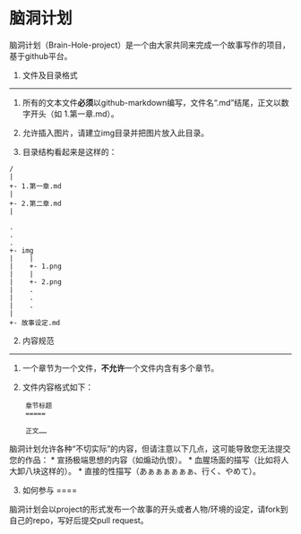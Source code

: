 脑洞计划
=====

脑洞计划（Brain-Hole-project）是一个由大家共同来完成一个故事写作的项目，基于github平台。

1. 文件及目录格式
----

1. 所有的文本文件**必须**以github-markdown编写，文件名“.md”结尾，正文以数字开头（如 1.第一章.md）。

2. 允许插入图片，请建立img目录并把图片放入此目录。

3. 目录结构看起来是这样的：
```
/
|
+- 1.第一章.md
|
+- 2.第二章.md
|

.
.
.
+- img
|    |
|    +- 1.png
|    |
|    +- 2.png
|    .
|    .
|    .
|
+- 故事设定.md

```

2. 内容规范
----

1. 一个章节为一个文件，**不允许**一个文件内含有多个章节。

2. 文件内容格式如下：
```
    章节标题
    =====

    正文……
```

脑洞计划允许各种“不切实际”的内容，但请注意以下几点，这可能导致您无法提交您的作品：
    * 宣扬极端思想的内容（如煽动仇恨）。
    * 血腥场面的描写（比如将人大卸八块这样的）。
    * 直接的性描写（あぁぁぁぁぁぁ、行く、やめて）。

3. 如何参与
====

脑洞计划会以project的形式发布一个故事的开头或者人物/环境的设定，请fork到自己的repo，写好后提交pull request。
